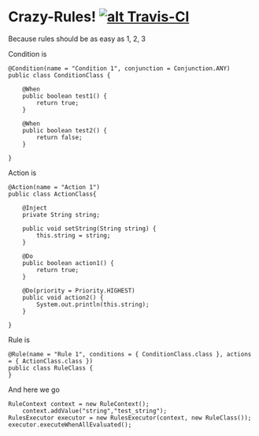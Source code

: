 Crazy-Rules!  [![alt Travis-CI](https://travis-ci.org/ehabinl/crazy-rules.svg?branch=master)](https://travis-ci.org/ehabinl/crazy-rules)
===================
Because rules should be as easy as 1, 2, 3

Condition is 

    @Condition(name = "Condition 1", conjunction = Conjunction.ANY)
	public class ConditionClass {
	
		@When
		public boolean test1() {
			return true;
		}

		@When
		public boolean test2() {
			return false;
		}

	}

Action is

    @Action(name = "Action 1")
	public class ActionClass{
		
		@Inject
		private String string;
		
		public void setString(String string) {
			this.string = string;
		}
		
		@Do
		public boolean action1() {
			return true;
		}

		@Do(priority = Priority.HIGHEST)
		public void action2() {
			System.out.println(this.string);
		}
		
	}
    
Rule is

    @Rule(name = "Rule 1", conditions = { ConditionClass.class }, actions = { ActionClass.class })
	public class RuleClass {
	}

And here we go

    RuleContext context = new RuleContext();
    	context.addValue("string","test_string");
	RulesExecutor executor = new RulesExecutor(context, new RuleClass());
	executor.executeWhenAllEvaluated();
